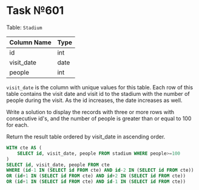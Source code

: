 # Task №601

Table: `Stadium`

| Column Name   | Type    |
|---------------|---------|
| id            | int     |
| visit_date    | date    |
| people        | int     |

`visit_date` is the column with unique values for this table.
Each row of this table contains the visit date and visit id to the stadium with the number of people during the visit.
As the id increases, the date increases as well.
 
Write a solution to display the records with three or more rows with consecutive id's, and the number of people is greater than or equal to 100 for each.

Return the result table ordered by visit_date in ascending order.

```sql
WITH cte AS (
    SELECT id, visit_date, people FROM stadium WHERE people>=100
)
SELECT id, visit_date, people FROM cte
WHERE (id-1 IN (SELECT id FROM cte) AND id-2 IN (SELECT id FROM cte)) 
OR (id+1 IN (SELECT id FROM cte) AND id+2 IN (SELECT id FROM cte)) 
OR (id+1 IN (SELECT id FROM cte) AND id-1 IN (SELECT id FROM cte)) 
```
